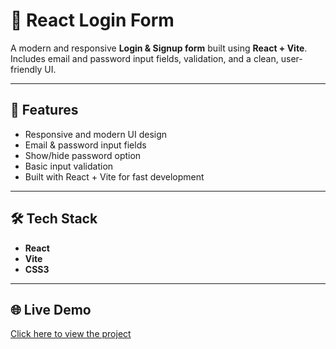 # 🔐 React Login Form

A modern and responsive **Login & Signup form** built using **React + Vite**.  
Includes email and password input fields, validation, and a clean, user-friendly UI.

---

## 🚀 Features
- Responsive and modern UI design  
- Email & password input fields  
- Show/hide password option  
- Basic input validation  
- Built with React + Vite for fast development  

---

## 🛠️ Tech Stack
- **React**
- **Vite**
- **CSS3**

---

## 🌐 Live Demo
[Click here to view the project](https://your-username.github.io/your-repo-name/)



